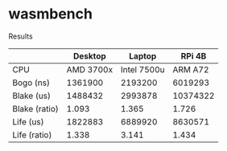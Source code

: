 # wasmbench

Results

|               | Desktop   | Laptop      | RPi 4B   |
| ------------- | --------- | ----------- | -------- |
| CPU           | AMD 3700x | Intel 7500u | ARM A72  |
| Bogo (ns)     | 1361900   | 2193200     | 6019293  |
| Blake (us)    | 1488432   | 2993878     | 10374322 |
| Blake (ratio) | 1.093     | 1.365       | 1.726    |
| Life (us)     | 1822883   | 6889920     | 8630571  |
| Life (ratio)  | 1.338     | 3.141       | 1.434    |

